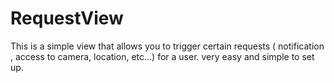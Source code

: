 # RequestView

This is a simple view that allows you to trigger certain requests ( notification , access to camera, location, etc...) for a user. very easy and simple to set up.
